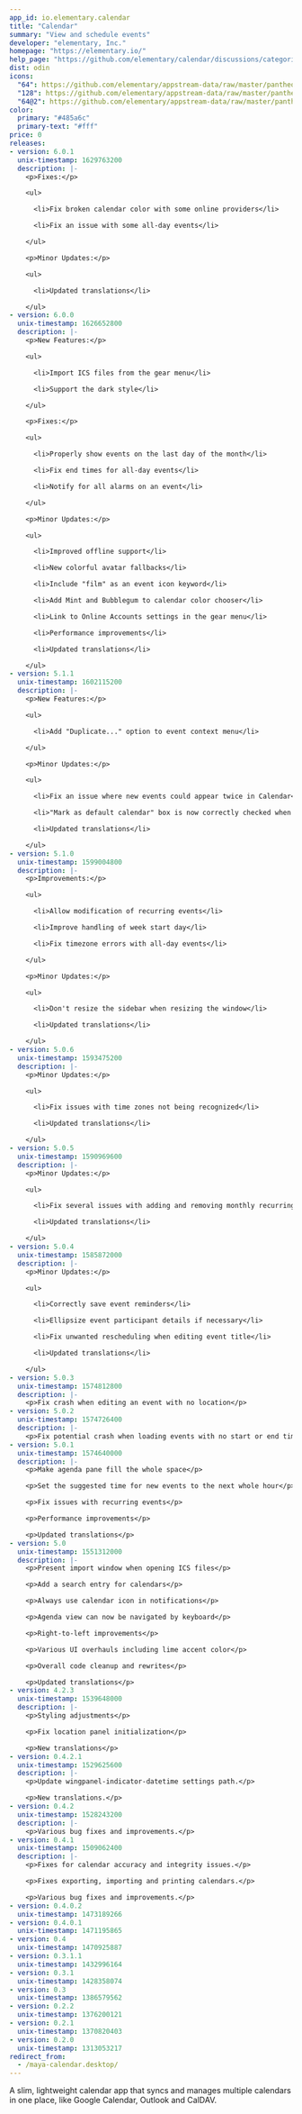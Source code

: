 ```yaml
---
app_id: io.elementary.calendar
title: "Calendar"
summary: "View and schedule events"
developer: "elementary, Inc."
homepage: "https://elementary.io/"
help_page: "https://github.com/elementary/calendar/discussions/categories/q-a"
dist: odin
icons:
  "64": https://github.com/elementary/appstream-data/raw/master/pantheon-data/main/icons/64x64/maya-calendar_io.elementary.calendar.png
  "128": https://github.com/elementary/appstream-data/raw/master/pantheon-data/main/icons/128x128/maya-calendar_io.elementary.calendar.png
  "64@2": https://github.com/elementary/appstream-data/raw/master/pantheon-data/main/icons/64x64@2/maya-calendar_io.elementary.calendar.png
color:
  primary: "#485a6c"
  primary-text: "#fff"
price: 0
releases:
- version: 6.0.1
  unix-timestamp: 1629763200
  description: |-
    <p>Fixes:</p>

    <ul>

      <li>Fix broken calendar color with some online providers</li>

      <li>Fix an issue with some all-day events</li>

    </ul>

    <p>Minor Updates:</p>

    <ul>

      <li>Updated translations</li>

    </ul>
- version: 6.0.0
  unix-timestamp: 1626652800
  description: |-
    <p>New Features:</p>

    <ul>

      <li>Import ICS files from the gear menu</li>

      <li>Support the dark style</li>

    </ul>

    <p>Fixes:</p>

    <ul>

      <li>Properly show events on the last day of the month</li>

      <li>Fix end times for all-day events</li>

      <li>Notify for all alarms on an event</li>

    </ul>

    <p>Minor Updates:</p>

    <ul>

      <li>Improved offline support</li>

      <li>New colorful avatar fallbacks</li>

      <li>Include "film" as an event icon keyword</li>

      <li>Add Mint and Bubblegum to calendar color chooser</li>

      <li>Link to Online Accounts settings in the gear menu</li>

      <li>Performance improvements</li>

      <li>Updated translations</li>

    </ul>
- version: 5.1.1
  unix-timestamp: 1602115200
  description: |-
    <p>New Features:</p>

    <ul>

      <li>Add "Duplicate..." option to event context menu</li>

    </ul>

    <p>Minor Updates:</p>

    <ul>

      <li>Fix an issue where new events could appear twice in Calendar</li>

      <li>"Mark as default calendar" box is now correctly checked when editing a calendar</li>

      <li>Updated translations</li>

    </ul>
- version: 5.1.0
  unix-timestamp: 1599004800
  description: |-
    <p>Improvements:</p>

    <ul>

      <li>Allow modification of recurring events</li>

      <li>Improve handling of week start day</li>

      <li>Fix timezone errors with all-day events</li>

    </ul>

    <p>Minor Updates:</p>

    <ul>

      <li>Don't resize the sidebar when resizing the window</li>

      <li>Updated translations</li>

    </ul>
- version: 5.0.6
  unix-timestamp: 1593475200
  description: |-
    <p>Minor Updates:</p>

    <ul>

      <li>Fix issues with time zones not being recognized</li>

      <li>Updated translations</li>

    </ul>
- version: 5.0.5
  unix-timestamp: 1590969600
  description: |-
    <p>Minor Updates:</p>

    <ul>

      <li>Fix several issues with adding and removing monthly recurring events</li>

      <li>Updated translations</li>

    </ul>
- version: 5.0.4
  unix-timestamp: 1585872000
  description: |-
    <p>Minor Updates:</p>

    <ul>

      <li>Correctly save event reminders</li>

      <li>Ellipsize event participant details if necessary</li>

      <li>Fix unwanted rescheduling when editing event title</li>

      <li>Updated translations</li>

    </ul>
- version: 5.0.3
  unix-timestamp: 1574812800
  description: |-
    <p>Fix crash when editing an event with no location</p>
- version: 5.0.2
  unix-timestamp: 1574726400
  description: |-
    <p>Fix potential crash when loading events with no start or end time</p>
- version: 5.0.1
  unix-timestamp: 1574640000
  description: |-
    <p>Make agenda pane fill the whole space</p>

    <p>Set the suggested time for new events to the next whole hour</p>

    <p>Fix issues with recurring events</p>

    <p>Performance improvements</p>

    <p>Updated translations</p>
- version: 5.0
  unix-timestamp: 1551312000
  description: |-
    <p>Present import window when opening ICS files</p>

    <p>Add a search entry for calendars</p>

    <p>Always use calendar icon in notifications</p>

    <p>Agenda view can now be navigated by keyboard</p>

    <p>Right-to-left improvements</p>

    <p>Various UI overhauls including lime accent color</p>

    <p>Overall code cleanup and rewrites</p>

    <p>Updated translations</p>
- version: 4.2.3
  unix-timestamp: 1539648000
  description: |-
    <p>Styling adjustments</p>

    <p>Fix location panel initialization</p>

    <p>New translations</p>
- version: 0.4.2.1
  unix-timestamp: 1529625600
  description: |-
    <p>Update wingpanel-indicator-datetime settings path.</p>

    <p>New translations.</p>
- version: 0.4.2
  unix-timestamp: 1528243200
  description: |-
    <p>Various bug fixes and improvements.</p>
- version: 0.4.1
  unix-timestamp: 1509062400
  description: |-
    <p>Fixes for calendar accuracy and integrity issues.</p>

    <p>Fixes exporting, importing and printing calendars.</p>

    <p>Various bug fixes and improvements.</p>
- version: 0.4.0.2
  unix-timestamp: 1473189266
- version: 0.4.0.1
  unix-timestamp: 1471195865
- version: 0.4
  unix-timestamp: 1470925887
- version: 0.3.1.1
  unix-timestamp: 1432996164
- version: 0.3.1
  unix-timestamp: 1428358074
- version: 0.3
  unix-timestamp: 1386579562
- version: 0.2.2
  unix-timestamp: 1376200121
- version: 0.2.1
  unix-timestamp: 1370820403
- version: 0.2.0
  unix-timestamp: 1313053217
redirect_from:
  - /maya-calendar.desktop/
---
```


<p>
      A slim, lightweight calendar app that syncs and manages multiple calendars in one place, like Google Calendar, Outlook
and CalDAV.
    </p>